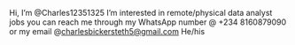  Hi, I’m @Charles12351325
 I’m interested in remote/physical data analyst jobs
 you can reach me through my WhatsApp number @ +234 8160879090 or my email @charlesbickersteth5@gmail.com
 He/his 

<!---
Charles12351325/Charles12351325 is a ✨ special ✨ repository because its `README.md` (this file) appears on your GitHub profile.
You can click the Preview link to take a look at your changes.
--->
